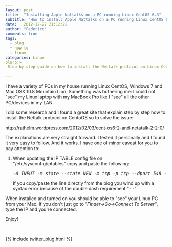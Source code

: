 ```yaml
---
layout: post
title:  "Installing Apple Nattalks on a PC running Linux CentOS 6.3"
subtitle: "How to install Apple Nattalks on a PC running Linux CentOS 6.3"
date:   2012-12-27 21:12:22
author: "Federico"
comments: true
tags:
  - blog
  - how-to
  - linux
categories: Linux
blurb:>
 Step by step guide on how to install the Nettalk protocol on Linux CentoOS.
 
---
```


I have a variety of PCs in my house running Linux CentOS, Windows 7 and Mac OSX 10.8 Mountain Lion. Something was bothering me: I could not "see" my Linux laptop with my MacBook Pro like I "see" all the other PC/devices in my LAN.

I did some research and I found a great site that explain step by step how to install the Nettalk protocol on CentoOS so to solve the issue:

<a title="http://rathelm.wordpress.com/2012/02/03/cent-os6-2-and-netatalk-2-2-0/" href="http://rathelm.wordpress.com/2012/02/03/cent-os6-2-and-netatalk-2-2-0/" target="_blank">http://rathelm.wordpress.com/2012/02/03/cent-os6-2-and-netatalk-2-2-0/</a>

The explanations are very straight forward. I tested it personally and I found it very easy to follow. And it works. I have one of minor caveat for you to pay attention to:
<ol>
	<li>When updating the IP TABLE config file on "/etc/sysconfig/iptables" copy and paste the following:
<pre><em>-A INPUT -m state --state NEW -m tcp -p tcp --dport 548 -j ACCEPT</em></pre>
If you copy/paste the line directly from the blog you wind up with a syntax error because of the double dash requirement "- -"</li>
</ol>
When installed and turned on you should be able to "see" your Linux PC from your Mac. If you don't just go to <em>"Finder->Go->Connect To Server"</em>, type the IP and you're connected.

Enjoy!

   


<p>&nbsp;</p>
{% include twitter_plug.html %}
  
